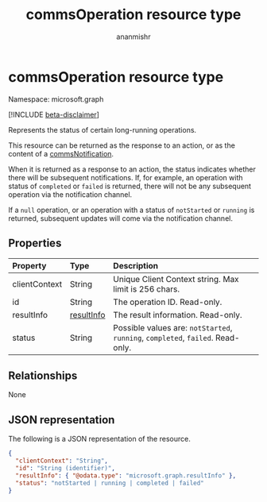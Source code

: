 ﻿---
title: "commsOperation resource type"
description: "The status of certain long-running operations."
author: "ananmishr"
localization_priority: Normal
ms.prod: "cloud-communications"
doc_type: resourcePageType
---

# commsOperation resource type

Namespace: microsoft.graph

[!INCLUDE [beta-disclaimer](../../includes/beta-disclaimer.md)]

Represents the status of certain long-running operations.

This resource can be returned as the response to an action, or as the content of a [commsNotification](commsNotification.md).  

When it is returned as a response to an action, the status indicates whether there will be subsequent notifications. If, for example, an operation with status of `completed` or `failed` is returned,  there will not be any subsequent operation via the notification channel. 

If a `null` operation, or an operation with a status of `notStarted` or `running` is returned, subsequent updates will come via the notification channel.

## Properties

| Property      | Type                        | Description                                                                     |
| :------------ | :-------------------------- | :------------------------------------------------------------------------------ |
| clientContext | String                      | Unique Client Context string. Max limit is 256 chars.                           |
| id            | String                      | The operation ID. Read-only.                                                    |
| resultInfo    | [resultInfo](resultinfo.md) | The result information. Read-only.                                              |
| status        | String                      | Possible values are: `notStarted`, `running`, `completed`, `failed`. Read-only. |

## Relationships

None

## JSON representation

The following is a JSON representation of the resource.

<!-- {
  "blockType": "resource",
  "optionalProperties": [

  ],
  "@odata.type": "microsoft.graph.commsOperation"
}-->

```json
{
  "clientContext": "String",
  "id": "String (identifier)",
  "resultInfo": { "@odata.type": "microsoft.graph.resultInfo" },
  "status": "notStarted | running | completed | failed"
}
```

<!-- uuid: 8fcb5dbc-d5aa-4681-8e31-b001d5168d79
2015-10-25 14:57:30 UTC -->

<!--
{
  "type": "#page.annotation",
  "description": "commsOperation resource",
  "keywords": "",
  "section": "documentation",
  "tocPath": "",
  "suppressions": []
}
-->
